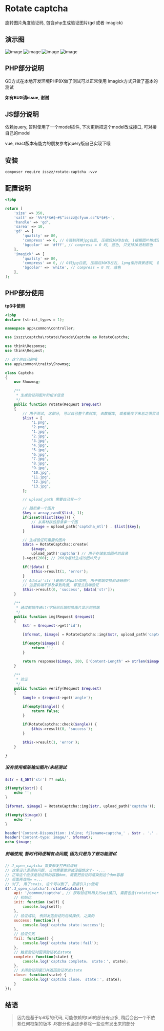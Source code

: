 # Rotate captcha
旋转图片角度验证码, 包含php生成验证图片(gd 或者 imagick)

## 演示图
![image](https://raw.githubusercontent.com/isszz/rotate-captcha/main/demo/1.png)
![image](https://raw.githubusercontent.com/isszz/rotate-captcha/main/demo/2.png)
![image](https://raw.githubusercontent.com/isszz/rotate-captcha/main/demo/3.png)
![image](https://raw.githubusercontent.com/isszz/rotate-captcha/main/demo/4.png)

## PHP部分说明
GD方式在本地开发环境PHP8X做了测试可以正常使用
Imagick方式只做了基本的测试

**如有BUG请issue, 谢谢**

## JS部分说明
依赖jquery, 暂时使用了一个model插件, 下次更新把这个model改成接口, 可对接自己的model

vue, react版本有能力的朋友参考jquery版自己实现下哦

## 安装
```
composer require isszz/rotate-captcha -vvv
```

## 配置说明
```php
<?php

return [
    'size' => 350,
    'salt' => '%%*$*$#$~#$^isszz@cfyun.cc^&*$#$~',
    'handle' => 'gd',
    'sarea' => 10,
    'gd' => [
        'quality' => 80,
        'compress' => 0, // 0强制转换jpg白底, 压缩后30KB左右, 1根据图片格式压缩png保持透明
        'bgcolor' => '#fff', // compress = 0 时, 底色, 只支持16进制颜色
    ],
    'imagick' => [
        'quality' => 80,
        'compress' => 0, // 0转jpg白底, 压缩后30KB左右, 1png保持背景透明, 有损压缩后90KB左右, 2png保持背景透明, 无损压缩只能剪掉几KB
        'bgcolor' => 'white', // compress = 0 时, 底色
    ],
];
```
## PHP部分使用

**tp6中使用**

```php
<?php
declare (strict_types = 1);

namespace app\common\controller;

use isszz\captcha\rotate\facade\Captcha as RotateCaptcha;

use think\Response;
use think\Request;

// 这个用自己的哦
use app\common\traits\Showmsg;

class Captcha
{
    use Showmsg;

    /**
     * 生成验证码图片和相关信息
     */
    public function rotate(Request $request)
    {
        // 用于测试, 这部分, 可以自己整个素材库, 去数据库, 或者缓存下来总之很灵活
        $list = [
            '1.png',
            '2.png',
            '1.jpg',
            '2.jpg',
            '3.jpg',
            '4.jpg',
            '5.jpg',
            '6.jpg',
            '7.jpg',
            '8.jpg',
            '9.jpg',
            '10.jpg',
            '11.jpg',
            '12.jpg',
            '13.jpg',
        ];

        // upload_path 需要自己写一个

        // 随机拿一个图片
        $key = array_rand($list, 1);
        if(isset($list[$key])) {
            // 从素材存放目录拿一个图
            $image = upload_path('captcha_mtl') . $list[$key];  
        }

        // 生成验证码需要的图片
        $data = RotateCaptcha::create(
            $image,
            upload_path('captcha') // 用于存储生成图片的目录
        )->get(260); // 260为最终生成的图片尺寸

        if(!$data) {
            $this->result(1, 'error');
        }
        // $data['str']是图片的path加密, 用于前端交换验证码图片
        // 这里前端不涉及拿到角度, 都是去后端验证
        $this->result(0, 'success', $data['str']);
    }

    /**
     * 通过前端传递str字段给后端叫唤图片显示到前端
     */
    public function img(Request $request)
    {
        $str = $request->get('id');

        [$format, $image] = RotateCaptcha::img($str, upload_path('captcha'));

        if(empty($image)) {
            return '';
        }

        return response($image, 200, ['Content-Length' => strlen($image)])->contentType('image/'. trim($format, '.'));
    }
    
    /**
     * 验证
     */
    public function verify(Request $request)
    {
        $angle = $request->get('angle');

        if(empty($angle)) {
            return false;
        }

        if(RotateCaptcha::check($angle)) {
            $this->result(0, 'success');
        }

        $this->result(1, 'error');
    }

}

```
##### 没有使用框架输出图片/未经测试
```php
$str = $_GET['str'] ?? null;

if(empty($str)) {
    echo '';
}

[$format, $image] = RotateCaptcha::img($str, upload_path('captcha'));

if(empty($image)) {
    echo '';
}

header('Content-Disposition: inline; filename=captcha_' . $str . '.' . $format);
header('Content-type: image/'. $format);
echo $image;
```
##### 前端使用, 暂时代码逻辑有点问题, 因为只是为了做功能测试
```javascript
// J_open_captcha 需要触发打开验证码
// 这里设计逻辑有问题, 当时需要做测试没细想这个- -...
// 正常这个应该是验证码的容器dom, 需要把验证码渲染到这个dom容器
// 后面再改吧= =...
// 对了, 用了seajs, 这个可以删了, 直接引入js使用
$('.J_open_captcha').rotateCaptcha({
    api: '/common/captcha', // 获取验证码相关的api接口, 需要包含(rotate|verify|img)
    // 初始化
    init: function (self) {
        console.log(self);
    },
    // 验证成功, 例如发送验证的后续操作, 之类的
    success: function() {
        console.log('captcha state：success');
    },
    // 验证失败
    fail: function() {
        console.log('captcha state：fail');
    },
    // 触发验证时回调验证状态state
    complete: function(state) {
        console.log('captcha complete， state：', state);
    },
    // 关闭验证码窗口并返回验证状态state
    close: function(state) {
        console.log('captcha close， state：', state);
    }
});

```

## 结语
> 因为是基于tp6写的代码, 可能依赖的tp6的部分有点多, 稍后会出一个不依赖任何框架的版本
> JS部分也会逐步移除一些没有发出来的部分
> 